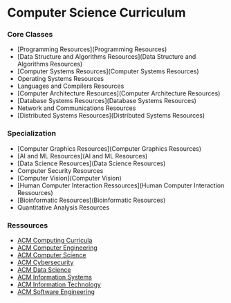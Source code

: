 # Computer Science Curriculum

### Core Classes

- [Programming Resources](Programming Resources)
- [Data Structure and Algorithms Resources](Data Structure and Algorithms Resources)
- [Computer Systems Resources](Computer Systems Resources)
- Operating Systems Resources
- Languages and Compilers Resources
- [Computer Architecture Resources](Computer Architecture Resources)
- [Database Systems Resources](Database Systems Resources)
- Network and Communications Resources
- [Distributed Systems Resources](Distributed Systems Resources)

### Specialization

- [Computer Graphics Resources](Computer Graphics Resources)
- [AI and ML Resources](AI and ML Resources)
- [Data Science Resources](Data Science Resources)
- Computer Security Resources
- [Computer Vision](Computer Vision)
- [Human Computer Interaction Ressources](Human Computer Interaction Ressources)
- [Bioinformatic Resources](Bioinformatic Resources)
- Quantitative Analysis Resources

### Ressources

- [ACM Computing Curricula](https://www.acm.org/binaries/content/assets/education/curricula-recommendations/cc2020.pdf)
- [ACM Computer Engineering](https://www.acm.org/binaries/content/assets/education/ce2016-final-report.pdf)
- [ACM Computer Science](https://www.acm.org/binaries/content/assets/education/cs2013_web_final.pdf)
- [ACM Cybersecurity](https://www.acm.org/binaries/content/assets/education/curricula-recommendations/csec2017.pdf)
- [ACM Data Science](https://www.acm.org/binaries/content/assets/education/curricula-recommendations/dstf_ccdsc2021.pdf)
- [ACM Information Systems](https://www.acm.org/binaries/content/assets/education/curricula-recommendations/is2020.pdf)
- [ACM Information Technology](https://www.acm.org/binaries/content/assets/education/curricula-recommendations/it2017.pdf)
- [ACM Software Engineering](https://www.acm.org/binaries/content/assets/education/se2014.pdf)
